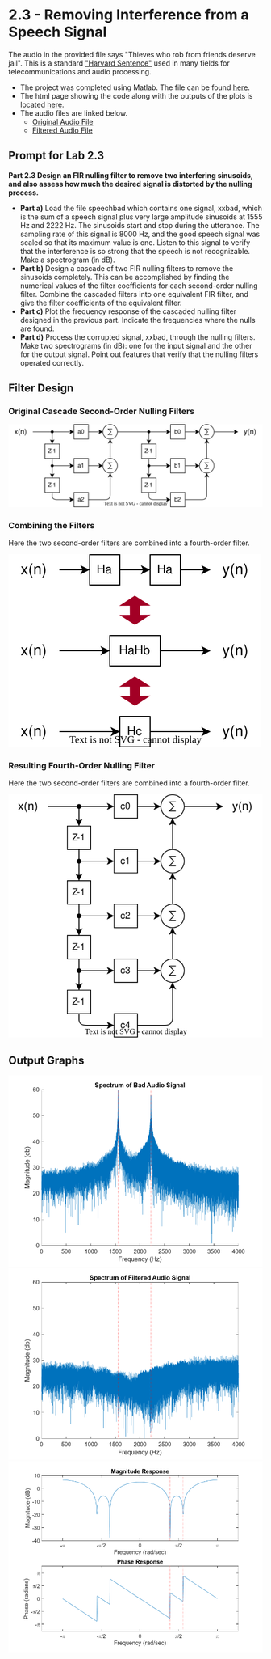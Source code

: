# 2.3 - Removing Interference from a Speech Signal

The audio in the provided file says "Thieves who rob from friends deserve jail". This is a standard ["Harvard Sentence"](https://www.cs.columbia.edu/~hgs/audio/harvard.html) used in many fields for telecommunications and audio processing.

- The project was completed using Matlab. The file can be found [here](Lab_2_3.m).
- The html page showing the code along with the outputs of the plots is located [here](html/Lab_2_3.html).
- The audio files are linked below.
    - [Original Audio File](BadAudio.flac)
    - [Filtered Audio File](FilteredAudio.flac)

## Prompt for Lab 2.3

**Part 2.3 Design an FIR nulling filter to remove two interfering sinusoids, and also assess how much the desired signal is distorted by the nulling process.**

- **Part a)** Load the file speechbad which contains one signal, xxbad, which is the sum of a speech signal plus very large amplitude sinusoids at 1555 Hz and 2222 Hz. The sinusoids start and stop during the utterance. The sampling rate of this signal is 8000 Hz, and the good speech signal was scaled so that its maximum value is one. Listen to this signal to verify that the interference is so strong that the speech is not recognizable. Make a spectrogram (in dB).
- **Part b)** Design a cascade of two FIR nulling filters to remove the sinusoids completely. This can be accomplished by finding the numerical values of the filter coefficients for each second-order nulling filter. Combine the cascaded filters into one equivalent FIR filter, and give the filter coefficients of the equivalent filter.
- **Part c)** Plot the frequency response of the cascaded nulling filter designed in the previous part. Indicate the frequencies where the nulls are found.
- **Part d)** Process the corrupted signal, xxbad, through the nulling filters. Make two spectrograms (in dB): one for the input signal and the other for the output signal. Point out features that verify that the nulling filters operated correctly.

## Filter Design

### Original Cascade Second-Order Nulling Filters
![Cascaded Filters](CascadeFilters.drawio.svg)

### Combining the Filters
Here the two second-order filters are combined into a fourth-order filter.

![Combining Filters](FilterCombinationAction.drawio.svg)

### Resulting Fourth-Order Nulling Filter
Here the two second-order filters are combined into a fourth-order filter.

![Combined Fourth-Order Filter](CombinedFilter.drawio.svg)

## Output Graphs

![Original Signal Spectrum](BadSignalSpectrum.png)
![Filtered Signal Spectrum](FilteredSignalSpectrum.png)
![Spectral Response of FIR Filter](FilterSpectralResponse.png)